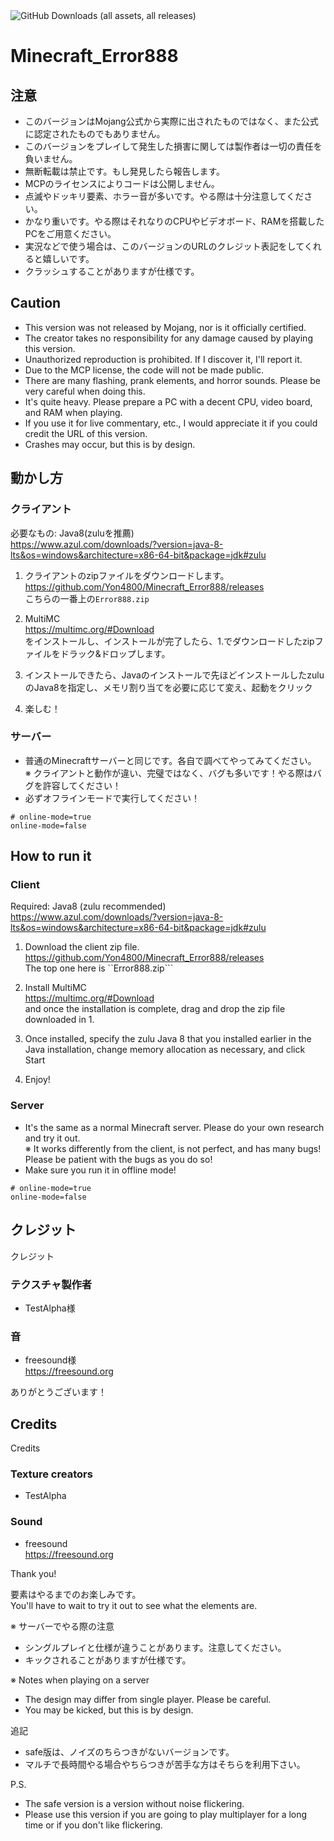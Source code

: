 <img alt="GitHub Downloads (all assets, all releases)" src="https://img.shields.io/github/downloads/Yon4800/Minecraft_Error888/total?style=for-the-badge">

# Minecraft_Error888

## 注意
- このバージョンはMojang公式から実際に出されたものではなく、また公式に認定されたものでもありません。
- このバージョンをプレイして発生した損害に関しては製作者は一切の責任を負いません。
- 無断転載は禁止です。もし発見したら報告します。
- MCPのライセンスによりコードは公開しません。
- 点滅やドッキリ要素、ホラー音が多いです。やる際は十分注意してください。
- かなり重いです。やる際はそれなりのCPUやビデオボード、RAMを搭載したPCをご用意ください。
- 実況などで使う場合は、このバージョンのURLのクレジット表記をしてくれると嬉しいです。
- クラッシュすることがありますが仕様です。

## Caution
- This version was not released by Mojang, nor is it officially certified.
- The creator takes no responsibility for any damage caused by playing this version.
- Unauthorized reproduction is prohibited. If I discover it, I'll report it.
- Due to the MCP license, the code will not be made public.
- There are many flashing, prank elements, and horror sounds. Please be very careful when doing this.
- It's quite heavy. Please prepare a PC with a decent CPU, video board, and RAM when playing.
- If you use it for live commentary, etc., I would appreciate it if you could credit the URL of this version.
- Crashes may occur, but this is by design.


## 動かし方
### クライアント

必要なもの: Java8(zuluを推薦)<br>
https://www.azul.com/downloads/?version=java-8-lts&os=windows&architecture=x86-64-bit&package=jdk#zulu

1. クライアントのzipファイルをダウンロードします。<br>
https://github.com/Yon4800/Minecraft_Error888/releases<br>
こちらの一番上の```Error888.zip```<br>

2. MultiMC<br>
https://multimc.org/#Download<br>
をインストールし、インストールが完了したら、1.でダウンロードしたzipファイルをドラック&ドロップします。<br>

3. インストールできたら、Javaのインストールで先ほどインストールしたzuluのJava8を指定し、メモリ割り当てを必要に応じて変え、起動をクリック<br>

4. 楽しむ！

### サーバー
- 普通のMinecraftサーバーと同じです。各自で調べてやってみてください。<br>
※ クライアントと動作が違い、完璧ではなく、バグも多いです！やる際はバグを許容してください！<br>
- 必ずオフラインモードで実行してください！<br>
```
# online-mode=true
online-mode=false
```

## How to run it
### Client

Required: Java8 (zulu recommended)<br>
https://www.azul.com/downloads/?version=java-8-lts&os=windows&architecture=x86-64-bit&package=jdk#zulu

1. Download the client zip file.<br>
https://github.com/Yon4800/Minecraft_Error888/releases<br>
The top one here is ``Error888.zip```<br>

2. Install MultiMC<br>
https://multimc.org/#Download<br>
and once the installation is complete, drag and drop the zip file downloaded in 1.<br>

3. Once installed, specify the zulu Java 8 that you installed earlier in the Java installation, change memory allocation as necessary, and click Start<br>

4. Enjoy!

### Server
- It's the same as a normal Minecraft server. Please do your own research and try it out.<br>
※ It works differently from the client, is not perfect, and has many bugs! Please be patient with the bugs as you do so!<br>
- Make sure you run it in offline mode!
```
# online-mode=true
online-mode=false
```

## クレジット
クレジット
### テクスチャ製作者
- TestAlpha様
### 音
- freesound様<br>
https://freesound.org<br>

ありがとうございます！

## Credits
Credits
### Texture creators
- TestAlpha
### Sound
- freesound<br>
https://freesound.org<br>

Thank you!<br>

要素はやるまでのお楽しみです。<br>
You'll have to wait to try it out to see what the elements are.<br>

※ サーバーでやる際の注意
- シングルプレイと仕様が違うことがあります。注意してください。
- キックされることがありますが仕様です。<br>

※ Notes when playing on a server
- The design may differ from single player. Please be careful.
- You may be kicked, but this is by design.<br>

追記
- safe版は、ノイズのちらつきがないバージョンです。
- マルチで長時間やる場合やちらつきが苦手な方はそちらを利用下さい。

P.S.
- The safe version is a version without noise flickering.
- Please use this version if you are going to play multiplayer for a long time or if you don't like flickering.
